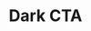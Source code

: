 ---
title: Dark CTA
category: Marketing
paid: true
isActive: false
ltr: {"vue":{"vueTail":[{"label":"App.vue","code":"<template>\n  <section class=\"relative overflow-hidden py-28 px-4 bg-gray-900 sm:px-8\">\n    <div\n      class=\"w-full h-full rounded-full bg-gradient-to-r from-[#58AEF1] to-pink-500 absolute -top-12 -right-14 blur-2xl opacity-10\">\n    </div>\n    <div class=\"max-w-xl mx-auto text-center relative\">\n      <div class=\"py-4\">\n        <h3 class=\"text-3xl text-gray-200 font-semibold md:text-4xl\">\n          Get Unlimited Access To All Templates\n        </h3>\n        <p class=\"text-gray-300 leading-relaxed mt-3\">\n          Nam erat risus, sodales sit amet lobortis ut, finibus eget metus. Cras aliquam ante ut tortor posuere feugiat.\n          Duis sodales nisi id porta lacinia.\n        </p>\n      </div>\n      <div class=\"mt-5 items-center justify-center gap-3 sm:flex\">\n        <a href=\"javascript:void()\"\n          class=\"block w-full mt-2 py-2.5 px-8 text-gray-700 bg-white rounded-md duration-150 hover:bg-gray-100 sm:w-auto\">\n          Try It Out\n        </a>\n        <a href=\"javascript:void()\"\n          class=\"block w-full mt-2 py-2.5 px-8 text-gray-300 bg-gray-700 rounded-md duration-150 hover:bg-gray-800 sm:w-auto\">\n          Get Started\n        </a>\n      </div>\n    </div>\n  </section>\n</template>"}],"vueCss":[{"code":"<template>\n  <section class=\"cta-dark\">\n    <div class=\"cta-dark-cover\"></div>\n    <div class=\"cta-container\">\n      <div class=\"cta-details\">\n        <h3>\n          Get Unlimited Access To All Templates\n        </h3>\n        <p>\n          Nam erat risus, sodales sit amet lobortis ut, finibus eget metus. Cras aliquam ante ut tortor posuere feugiat.\n          Duis sodales nisi id porta lacinia.\n        </p>\n      </div>\n      <div class=\"btns-group\">\n        <a href=\"javascript:void()\" class=\"btn-primary\">\n          Try It Out\n        </a>\n        <a href=\"javascript:void()\" class=\"btn-secondary\">\n          Get Started\n        </a>\n      </div>\n    </div>\n  </section>\n</template>","label":"App.vue"},{"label":"style.css","code":".cta-dark {\n  position: relative;\n  overflow: hidden;\n  padding: 7rem 1rem;\n  background-color: #111827;\n}\n\n@media (min-width: 640px) {\n  .cta-dark {\n    padding-left: 1rem;\n    padding-right: 1rem;\n  }\n}\n\n.cta-dark .cta-dark-cover {\n  width: 100%;\n  height: 100%;\n  border-radius: 9999px;\n  background-image: linear-gradient(to right, #58AEF1, #ec4899);\n  position: absolute;\n  top: -3rem;\n  right: -3.5rem;\n  filter: blur(40px);\n  opacity: 0.1;\n}\n\n.cta-dark .cta-container {\n  max-width: 36rem;\n  margin-left: auto;\n  margin-right: auto;\n  text-align: center;\n  position: relative;\n}\n\n.cta-dark .cta-container .cta-details {\n  padding-top: 1rem;\n  padding-bottom: 1rem;\n}\n\n.cta-dark .cta-container .cta-details h3 {\n  font-size: 1.875rem;\n  line-height: 2.25rem;\n  color: #e5e7eb;\n  font-weight: 600;\n}\n\n@media (min-width: 768px) {\n  .cta-dark .cta-container .cta-details h3 {\n    font-size: 2.25rem;\n    line-height: 2.5rem;\n  }\n}\n\n.cta-dark .cta-container .cta-details p {\n  color: #d1d5db;\n  line-height: 1.625;\n  margin-top: 0.75rem;\n}\n\n.cta-dark .cta-container .btns-group {\n  margin-top: 1.25rem;\n}\n\n@media (min-width: 640px) {\n  .cta-dark .cta-container .btns-group {\n    display: flex;\n    align-items: center;\n    justify-content: center;\n    gap: 0.75rem;\n  }\n}\n\n.cta-dark .cta-container .btns-group .btn-primary,\n.cta-dark .cta-container .btns-group .btn-secondary {\n  margin-top: 0.5rem;\n  padding: 0.625rem 2rem;\n  text-align: center;\n  border-radius: 0.375rem;\n  display: block;\n  transition-duration: 150ms;\n}\n\n.cta-dark .cta-container .btns-group .btn-primary {\n  background-color: #FFF;\n  color: #374151;\n}\n\n.cta-dark .cta-container .btns-group .btn-primary:hover {\n  background-color: #f3f4f6;\n}\n\n.cta-dark .cta-container .btns-group .btn-secondary {\n  background-color: #374151;\n  color: #d1d5db;\n}\n\n.cta-dark .cta-container .btns-group .btn-secondary:hover {\n  background-color: #1f2937;\n}"}]},"react":{"jsxCss":[{"code":"export default () => {\n    return (\n        <section className=\"cta-dark\">\n            <div className=\"cta-dark-cover\"></div>\n            <div className=\"cta-container\">\n                <div className=\"cta-details\">\n                    <h3>\n                        Get Unlimited Access To All Templates\n                    </h3>\n                    <p>\n                        Nam erat risus, sodales sit amet lobortis ut, finibus eget metus. Cras aliquam ante ut tortor posuere feugiat. Duis sodales nisi id porta lacinia.\n                    </p>\n                </div>\n                <div className=\"btns-group\">\n                    <a \n                        href=\"javascript:void()\"\n                        className=\"btn-primary\"\n                    >\n                        Try It Out\n                    </a>\n                    <a\n                        href=\"javascript:void()\"\n                        className=\"btn-secondary\"\n                    >\n                        Get Started\n                    </a>\n                </div>\n            </div>\n        </section>\n    )\n}\n","label":"App.jsx"},{"label":"style.css","code":".cta-dark {\n  position: relative;\n  overflow: hidden;\n  padding: 7rem 1rem;\n  background-color: #111827;\n}\n@media (min-width: 640px) {\n  .cta-dark {\n    padding-left: 1rem;\n    padding-right: 1rem;\n  }\n}\n.cta-dark .cta-dark-cover {\n  width: 100%;\n  height: 100%;\n  border-radius: 9999px;\n  background-image: linear-gradient(to right, #58AEF1, #ec4899);\n  position: absolute;\n  top: -3rem;\n  right: -3.5rem;\n  filter: blur(40px);\n  opacity: 0.1;\n}\n.cta-dark .cta-container {\n  max-width: 36rem;\n  margin-left: auto;\n  margin-right: auto;\n  text-align: center;\n  position: relative;\n}\n.cta-dark .cta-container .cta-details {\n  padding-top: 1rem;\n  padding-bottom: 1rem;\n}\n.cta-dark .cta-container .cta-details h3 {\n  font-size: 1.875rem;\n  line-height: 2.25rem;\n  color: #e5e7eb;\n  font-weight: 600;\n}\n@media (min-width: 768px) {\n  .cta-dark .cta-container .cta-details h3 {\n    font-size: 2.25rem;\n    line-height: 2.5rem;\n  }\n}\n.cta-dark .cta-container .cta-details p {\n  color: #d1d5db;\n  line-height: 1.625;\n  margin-top: 0.75rem;\n}\n.cta-dark .cta-container .btns-group {\n  margin-top: 1.25rem;\n}\n@media (min-width: 640px) {\n  .cta-dark .cta-container .btns-group {\n    display: flex;\n    align-items: center;\n    justify-content: center;\n    gap: 0.75rem;\n  }\n}\n.cta-dark .cta-container .btns-group .btn-primary, .cta-dark .cta-container .btns-group .btn-secondary {\n  margin-top: 0.5rem;\n  padding: 0.625rem 2rem;\n  text-align: center;\n  border-radius: 0.375rem;\n  display: block;\n  transition-duration: 150ms;\n}\n.cta-dark .cta-container .btns-group .btn-primary {\n  background-color: #FFF;\n  color: #374151;\n}\n.cta-dark .cta-container .btns-group .btn-primary:hover {\n  background-color: #f3f4f6;\n}\n.cta-dark .cta-container .btns-group .btn-secondary {\n  background-color: #374151;\n  color: #d1d5db;\n}\n.cta-dark .cta-container .btns-group .btn-secondary:hover {\n  background-color: #1f2937;\n}\n"}],"jsxTail":[{"label":"App.jsx","code":"export default () => {\n    return (\n        <section className=\"relative overflow-hidden py-28 px-4 bg-gray-900 md:px-8\">\n            <div className=\"w-full h-full rounded-full bg-gradient-to-r from-[#58AEF1] to-pink-500 absolute -top-12 -right-14 blur-2xl opacity-10\"></div>\n            <div className=\"max-w-xl mx-auto text-center relative\">\n                <div className=\"py-4\">\n                    <h3 className=\"text-3xl text-gray-200 font-semibold md:text-4xl\">\n                        Get Unlimited Access To All Templates\n                    </h3>\n                    <p className=\"text-gray-300 leading-relaxed mt-3\">\n                        Nam erat risus, sodales sit amet lobortis ut, finibus eget metus. Cras aliquam ante ut tortor posuere feugiat. Duis sodales nisi id porta lacinia.\n                    </p>\n                </div>\n                <div className=\"mt-5 items-center justify-center gap-3 sm:flex\">\n                    <a \n                        href=\"javascript:void()\"\n                        className=\"block w-full mt-2 py-2.5 px-8 text-gray-700 bg-white rounded-md duration-150 hover:bg-gray-100 sm:w-auto\"\n                    >\n                        Try It Out\n                    </a>\n                    <a\n                        href=\"javascript:void()\"\n                        className=\"block w-full mt-2 py-2.5 px-8 text-gray-300 bg-gray-700 rounded-md duration-150 hover:bg-gray-800 sm:w-auto\"\n                    >\n                        Get Started\n                    </a>\n                </div>\n            </div>\n        </section>\n    )\n}\n"}]},"preview":"function App() {\n    return (\n        <section className=\"relative overflow-hidden py-28 px-4 bg-gray-900 md:px-8\">\n            <div className=\"w-full h-full rounded-full bg-gradient-to-r from-[#58AEF1] to-pink-500 absolute -top-12 -right-14 blur-2xl opacity-10\"></div>\n            <div className=\"max-w-xl mx-auto text-center relative\">\n                <div className=\"py-4\">\n                    <h3 className=\"text-3xl text-gray-200 font-semibold md:text-4xl\">\n                        Get Unlimited Access To All Templates\n                    </h3>\n                    <p className=\"text-gray-300 leading-relaxed mt-3\">\n                        Nam erat risus, sodales sit amet lobortis ut, finibus eget metus. Cras aliquam ante ut tortor posuere feugiat. Duis sodales nisi id porta lacinia.\n                    </p>\n                </div>\n                <div className=\"mt-5 items-center justify-center gap-3 sm:flex\">\n                    <a \n                        href=\"javascript:void()\"\n                        className=\"block w-full mt-2 py-2.5 px-8 text-gray-700 bg-white rounded-md duration-150 hover:bg-gray-100 sm:w-auto\"\n                    >\n                        Try It Out\n                    </a>\n                    <a\n                        href=\"javascript:void()\"\n                        className=\"block w-full mt-2 py-2.5 px-8 text-gray-300 bg-gray-700 rounded-md duration-150 hover:bg-gray-800 sm:w-auto\"\n                    >\n                        Get Started\n                    </a>\n                </div>\n            </div>\n        </section>\n    )\n}"}
rtl: {"vue":{"vueTail":[],"vueCss":[]},"preview":"function App() {\n    return (\n        <section className=\"relative overflow-hidden py-28 px-4 bg-gray-900 md:px-8\">\n            <div className=\"w-full h-full rounded-full bg-gradient-to-r from-[#58AEF1] to-pink-500 absolute -top-12 -right-14 blur-2xl opacity-10\"></div>\n            <div className=\"max-w-xl mx-auto text-center relative\">\n                <div className=\"py-4\">\n                    <h3 className=\"text-3xl text-gray-200 font-semibold md:text-4xl\">\n                        احصل على وصول غير محدود إلى جميع القوالب\n                    </h3>\n                    <p className=\"text-gray-300 leading-relaxed mt-3\">\n                        هناك حقيقة مثبتة منذ زمن طويل وهي أن المحتوى المقروء لصفحة ما سيلهي القارئ عن التركيز على الشكل الخارجي للنص أو شكل توضع الفقرات في الصفحة التي يقرأها. الهدف من استخدام Lorem Ipsum.\n                    </p>\n                </div>\n                <div className=\"mt-5 items-center justify-center gap-3 sm:flex\">\n                    <a \n                        href=\"javascript:void()\"\n                        className=\"block w-full mt-2 py-2.5 px-8 text-gray-700 bg-white rounded-md duration-150 hover:bg-gray-100 sm:w-auto\"\n                    >\n                        تجربة هذا\n                    </a>\n                    <a\n                        href=\"javascript:void()\"\n                        className=\"block w-full mt-2 py-2.5 px-8 text-gray-300 bg-gray-700 rounded-md duration-150 hover:bg-gray-800 sm:w-auto\"\n                    >\n                        البدء\n                    </a>\n                </div>\n            </div>\n        </section>\n    )\n}","react":{"jsxTail":[{"code":"export default () => {\n    return (\n        <section className=\"relative overflow-hidden py-28 px-4 bg-gray-900 md:px-8\">\n            <div className=\"w-full h-full rounded-full bg-gradient-to-r from-[#58AEF1] to-pink-500 absolute -top-12 -right-14 blur-2xl opacity-10\"></div>\n            <div className=\"max-w-xl mx-auto text-center relative\">\n                <div className=\"py-4\">\n                    <h3 className=\"text-3xl text-gray-200 font-semibold md:text-4xl\">\n                        احصل على وصول غير محدود إلى جميع القوالب\n                    </h3>\n                    <p className=\"text-gray-300 leading-relaxed mt-3\">\n                        هناك حقيقة مثبتة منذ زمن طويل وهي أن المحتوى المقروء لصفحة ما سيلهي القارئ عن التركيز على الشكل الخارجي للنص أو شكل توضع الفقرات في الصفحة التي يقرأها. الهدف من استخدام Lorem Ipsum.\n                    </p>\n                </div>\n                <div className=\"mt-5 items-center justify-center gap-3 sm:flex\">\n                    <a \n                        href=\"javascript:void()\"\n                        className=\"block w-full mt-2 py-2.5 px-8 text-gray-700 bg-white rounded-md duration-150 hover:bg-gray-100 sm:w-auto\"\n                    >\n                        تجربة هذا\n                    </a>\n                    <a\n                        href=\"javascript:void()\"\n                        className=\"block w-full mt-2 py-2.5 px-8 text-gray-300 bg-gray-700 rounded-md duration-150 hover:bg-gray-800 sm:w-auto\"\n                    >\n                        البدء\n                    </a>\n                </div>\n            </div>\n        </section>\n    )\n}","label":"App.jsx"}],"jsxCss":[{"label":"App.jsx","code":"export default () => {\n    return (\n        <section className=\"cta-dark\">\n            <div className=\"cta-dark-cover\"></div>\n            <div className=\"cta-container\">\n                <div className=\"cta-details\">\n                    <h3>\n                        Get Unlimited Access To All Templates\n                    </h3>\n                    <p>\n                        Nam erat risus, sodales sit amet lobortis ut, finibus eget metus. Cras aliquam ante ut tortor posuere feugiat. Duis sodales nisi id porta lacinia.\n                    </p>\n                </div>\n                <div className=\"btns-group\">\n                    <a \n                        href=\"javascript:void()\"\n                        className=\"btn-primary\"\n                    >\n                        Try It Out\n                    </a>\n                    <a\n                        href=\"javascript:void()\"\n                        className=\"btn-secondary\"\n                    >\n                        Get Started\n                    </a>\n                </div>\n            </div>\n        </section>\n    )\n}\n"},{"label":"style.css","code":".cta-dark {\n  position: relative;\n  overflow: hidden;\n  padding: 7rem 1rem;\n  background-color: #111827;\n}\n@media (min-width: 640px) {\n  .cta-dark {\n    padding-left: 1rem;\n    padding-right: 1rem;\n  }\n}\n.cta-dark .cta-dark-cover {\n  width: 100%;\n  height: 100%;\n  border-radius: 9999px;\n  background-image: linear-gradient(to right, #58AEF1, #ec4899);\n  position: absolute;\n  top: -3rem;\n  right: -3.5rem;\n  filter: blur(40px);\n  opacity: 0.1;\n}\n.cta-dark .cta-container {\n  max-width: 36rem;\n  margin-left: auto;\n  margin-right: auto;\n  text-align: center;\n  position: relative;\n}\n.cta-dark .cta-container .cta-details {\n  padding-top: 1rem;\n  padding-bottom: 1rem;\n}\n.cta-dark .cta-container .cta-details h3 {\n  font-size: 1.875rem;\n  line-height: 2.25rem;\n  color: #e5e7eb;\n  font-weight: 600;\n}\n@media (min-width: 768px) {\n  .cta-dark .cta-container .cta-details h3 {\n    font-size: 2.25rem;\n    line-height: 2.5rem;\n  }\n}\n.cta-dark .cta-container .cta-details p {\n  color: #d1d5db;\n  line-height: 1.625;\n  margin-top: 0.75rem;\n}\n.cta-dark .cta-container .btns-group {\n  margin-top: 1.25rem;\n}\n@media (min-width: 640px) {\n  .cta-dark .cta-container .btns-group {\n    display: flex;\n    align-items: center;\n    justify-content: center;\n    gap: 0.75rem;\n  }\n}\n.cta-dark .cta-container .btns-group .btn-primary, .cta-dark .cta-container .btns-group .btn-secondary {\n  margin-top: 0.5rem;\n  padding: 0.625rem 2rem;\n  text-align: center;\n  border-radius: 0.375rem;\n  display: block;\n  transition-duration: 150ms;\n}\n.cta-dark .cta-container .btns-group .btn-primary {\n  background-color: #FFF;\n  color: #374151;\n}\n.cta-dark .cta-container .btns-group .btn-primary:hover {\n  background-color: #f3f4f6;\n}\n.cta-dark .cta-container .btns-group .btn-secondary {\n  background-color: #374151;\n  color: #d1d5db;\n}\n.cta-dark .cta-container .btns-group .btn-secondary:hover {\n  background-color: #1f2937;\n}"}]}}
slug: /cta-sections
id: ad1b9e32-a39f-44ac-afef-c7b9c2dbbf6a
created_at: 3
---